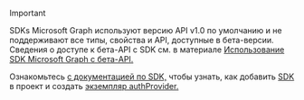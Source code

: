 <!-- markdownlint-disable MD041-->

> [!IMPORTANT]
> SDKs Microsoft Graph используют версию API v1.0 по умолчанию и не поддерживают все типы, свойства и API, доступные в бета-версии. Сведения о доступе к бета-API с SDK см. в материале [Использование SDK Microsoft Graph с бета-API.](/graph/sdks/use-beta)
>
> Ознакомьтесь [с документацией по SDK,](/graph/sdks/sdks-overview) чтобы узнать, как добавить [SDK](/graph/sdks/sdk-installation) в проект и создать [экземпляр authProvider.](/graph/sdks/choose-authentication-providers)
